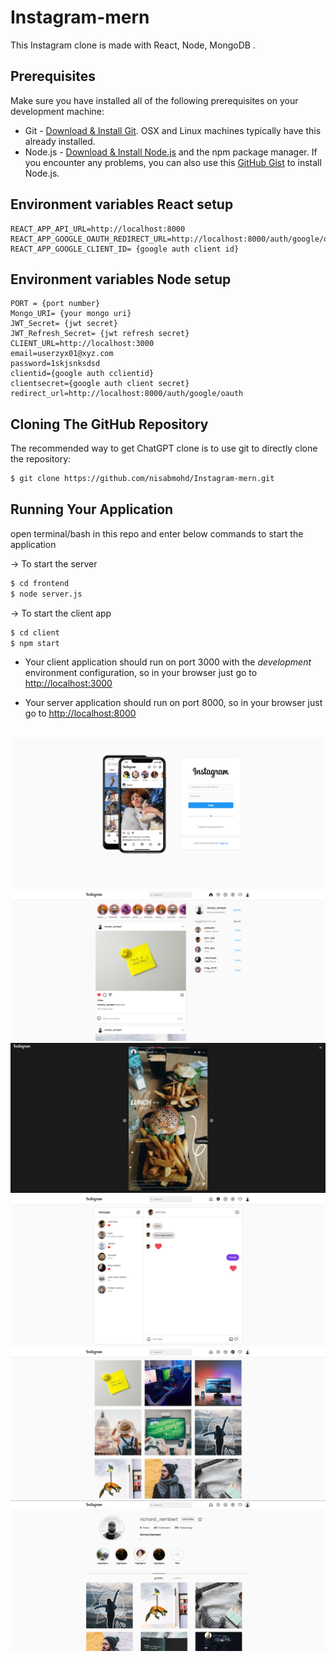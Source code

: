 ﻿# Instagram-mern
This Instagram clone is made with React, Node, MongoDB .


## Prerequisites
Make sure you have installed all of the following prerequisites on your development machine:
* Git - [Download & Install Git](https://git-scm.com/downloads). OSX and Linux machines typically have this already installed.
* Node.js - [Download & Install Node.js](https://nodejs.org/en/download/) and the npm package manager. If you encounter any problems, you can also use this [GitHub Gist](https://gist.github.com/isaacs/579814) to install Node.js.

## Environment variables React setup 
```
REACT_APP_API_URL=http://localhost:8000
REACT_APP_GOOGLE_OAUTH_REDIRECT_URL=http://localhost:8000/auth/google/oauth
REACT_APP_GOOGLE_CLIENT_ID= {google auth client id}

```
## Environment variables Node setup 
```
PORT = {port number}
Mongo_URI= {your mongo uri}
JWT_Secret= {jwt secret}
JWT_Refresh_Secret= {jwt refresh secret}
CLIENT_URL=http://localhost:3000
email=userzyx01@xyz.com
password=1skjsnksdsd
clientid={google auth cclientid}
clientsecret={google auth client secret}
redirect_url=http://localhost:8000/auth/google/oauth

```


## Cloning The GitHub Repository
The recommended way to get ChatGPT clone is to use git to directly clone the repository:

```bash
$ git clone https://github.com/nisabmohd/Instagram-mern.git
```

## Running Your Application

open terminal/bash in this repo and enter below commands to start the application

&#8594; To start the server
```bash
$ cd frontend
$ node server.js
```

&#8594; To start the client app
```bash
$ cd client
$ npm start
```



* Your client application should run on port 3000 with the *development* environment configuration, so in your browser just go to [http://localhost:3000](http://localhost:3000)

* Your server application should run on port 8000, so in your browser just go to [http://localhost:8000](http://localhost:3000)

<br>

<img src="./images/login.png">
<img src="./images/home.png">
<img src="./images/story.png">
<img src="./images/chat.png">
<img src="./images/explore.png">
<img src="./images/profile.png">
